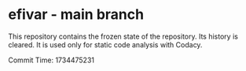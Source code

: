 # efivar - main branch

This repository contains the frozen state of the repository.
Its history is cleared. It is used only for static code
analysis with Codacy.

Commit Time: 1734475231
